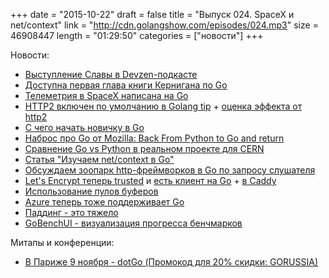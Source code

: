 +++
date = "2015-10-22"
draft = false
title = "Выпуск 024. SpaceX и net/context"
link = "http://cdn.golangshow.com/episodes/024.mp3"
size = 46908447
length = "01:29:50"
categories = ["новости"]
+++

Новости:

* [Выступление Славы в Devzen-подкасте](http://devzen.ru/episode-0063/)
* [Доступна первая глава книги Кернигана по Go](http://www.gopl.io/ch1.pdf)
* [Телеметрия в SpaceX написана на Go](http://blog.not-a-kernel-guy.com/2015/10/16/1738)
* [HTTP2 включен по умолчанию в Golang tip](https://twitter.com/bradfitz/status/654437821382455296) + [оценка эффекта от http2](http://http2.loadimpact.com/entry/)
* [С чего начать новичку в Go](dev.tulu.la/post/go-newbies/)
* [Наброс про Go от Mozilla: Back From Python to Go and return](https://docs.google.com/presentation/d/1LO_WI3N-3p2Wp9PDWyv5B6EGFZ8XTOTNJ7Hd40WOUHo/mobilepresent?pli=1&slide=id.g70b0035b2_1_168)
* [Сравнение Go vs Python в реальном проекте для CERN](https://indico.cern.ch/event/449425/session/1/contribution/6/attachments/1168560/1685802/DAS_python_vs_go.pdf)
* [Статья "Изучаем net/context в Go"](http://habrahabr.ru/post/269299/)
* [Обсуждаем зоопарк http-фреймворков в Go по запросу слушателя](http://golangshow.com/episode/2015/10-08-022/#disqus_thread)
* [Let's Encrypt теперь trusted](https://letsencrypt.org/2015/10/19/lets-encrypt-is-trusted.html) и [есть клиент на Go](https://github.com/xenolf/lego) + [в Caddy](https://caddyserver.com/blog/lets-encrypt-progress-report)
* [Использование пулов буферов](http://elithrar.github.io/article/using-buffer-pools-with-go/)
* [Azure теперь тоже поддерживает Go](https://azure.microsoft.com/en-us/blog/running-go-applications-on-azure-app-service/)
* [Паддинг - это тяжело](http://dave.cheney.net/2015/10/09/padding-is-hard)
* [GoBenchUI - визуализация прогресса бенчмарков](https://github.com/divan/gobenchui)

Митапы и конференции:

* [В Париже 9 ноября - dotGo (Промокод для 20% скидки: GORUSSIA)](https://dotgo2015.eventbrite.com/?discount=GORUSSIA)
